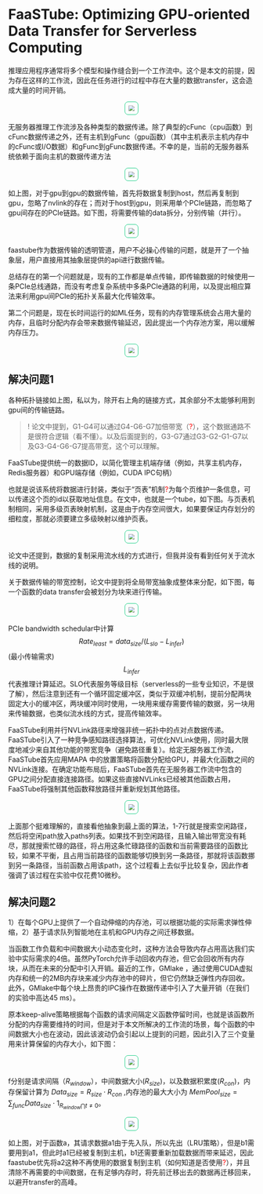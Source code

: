 # FaaSTube: Optimizing GPU-oriented Data Transfer for Serverless Computing

推理应用程序通常将多个模型和操作缝合到一个工作流中。这个是本文的前提，因为存在这样的工作流，因此在任务进行的过程中存在大量的数据transfer，这会造成大量的时间开销。

<div style="text-align:center;"><img src="./workflows.png" style="zoom:70%;border-radius: 10px;border:2px solid #23D18B;padding:10px"/></div>

无服务器推理工作流涉及各种类型的数据传递。除了典型的cFunc（cpu函数）到cFunc数据传递之外，还有主机到gFunc（gpu函数）（其中主机表示主机内存中的cFunc或I/O数据）和gFunc到gFunc数据传递。不幸的是，当前的无服务器系统依赖于面向主机的数据传递方法

<div style="text-align:center;"><img src="./QQ20241202-162700.png" style="zoom:70%;border-radius: 10px;border:2px solid #23D18B;padding:10px"/></div>

如上图，对于gpu到gpu的数据传输，首先将数据复制到host，然后再复制到gpu，忽略了nvlink的存在；而对于host到gpu，则采用单个PCIe链路，而忽略了gpu间存在的PCIe链路。如下图，将需要传输的data拆分，分别传输（并行）。

<div style="text-align:center;"><img src="./QQ20241202-163326.png" style="zoom:70%;border-radius: 10px;border:2px solid #23D18B;padding:10px"/></div>

faastube作为数据传输的透明管道，用户不必操心传输的问题，就是开了一个抽象层，用户直接用其抽象层提供的api进行数据传输。

总结存在的第一个问题就是，现有的工作都是单点传输，即传输数据的时候使用一条PCIe总线通路，而没有考虑复杂系统中多条PCIe通路的利用，以及提出相应算法来利用gpu间PCIe的拓扑关系最大化传输效率。

第二个问题是，现在长时间运行的如ML任务，现有的内存管理系统会占用大量的内存，且临时分配内存会带来数据传输延迟，因此提出一个内存池方案，用以缓解内存压力。

<div style="text-align:center;"><img src="./QQ20241202-165639.png" style="zoom:70%;border-radius: 10px;border:2px solid #23D18B;padding:10px"/></div>

## 解决问题1

各种拓扑链接如上图，私以为，除开右上角的链接方式，其余部分不太能够利用到gpu间的传输链路。

>! 论文中提到，G1-G4可以通过G4-G6-G7加倍带宽（<font color=red>?</font>），这个数据通路不是很符合逻辑（看不懂）。以及后面提到的，G3-G7通过G3-G2-G1-G7以及G3-G4-G6-G7提高带宽，这个可以理解。

FaaSTube提供统一的数据ID，以简化管理主机端存储（例如，共享主机内存，Redis服务器）和GPU端存储（例如，CUDA IPC句柄）

也就是说该系统将数据进行封装，类似于“页表”机制<font color=red>?</font>为每个页维护一条信息，可以传递这个页的id以获取地址信息。在文中，也就是一个tube，如下图。与页表机制相同，采用多级页表映射机制，这是由于内存空间很大，如果要保证内存划分的细粒度，那就必须要建立多级映射以维护页表。

<div style="text-align:center;"><img src="./QQ20241202-192113.png" style="zoom:70%;border-radius: 10px;border:2px solid #23D18B;padding:10px"/></div>

论文中还提到，数据的复制采用流水线的方式进行，但我并没有看到任何关于流水线的说明。

关于数据传输的带宽控制，论文中提到将全局带宽抽象成整体来分配，如下图，每一个函数的data transfer会被划分为块来进行传输。

<div style="text-align:center;"><img src="./QQ20241202-193111.png" style="zoom:70%;border-radius: 10px;border:2px solid #23D18B;padding:10px"/></div>

PCIe bandwidth schedular中计算$$Rate_{least}=data_{size}/(L_{slo}-L_{infer})$$(最小传输需求)$$L_{infer}$$代表推理计算延迟。SLO代表服务等级目标（serverless的一些专业知识，不是很了解），然后注意到还有一个循环固定缓冲区，类似于双缓冲机制，提前分配两块固定大小的缓冲区，两块缓冲同时使用，一块用来缓存需要传输的数据，另一块用来传输数据，也类似流水线的方式，提高传输效率。

FaaSTube利用并行NVLink路径来增强非统一拓扑中的点对点数据传递。FaaSTube引入了一种竞争感知路径选择算法，可优化NVLink使用，同时最大限度地减少来自其他功能的带宽竞争（避免路径重复）。给定无服务器工作流，FaaSTube首先应用MAPA 中的放置策略将函数分配给GPU，并最大化函数之间的NVLink连接。在确定功能布局后，FaaSTube首先在无服务器工作流中包含的GPU之间分配直接连接路径。如果这些直接NVLinks已经被其他函数占用，FaaSTube将强制其他函数释放路径并重新规划其他路径。

<div style="text-align:center;"><img src="./QQ20241202-194506.png" style="zoom:70%;border-radius: 10px;border:2px solid #23D18B;padding:10px"/></div>

上面那个挺难理解的，直接看他抽象到最上面的算法，1-7行就是搜索空闲路径，然后将空闲path放入paths列表。如果找不到空闲路径，且输入输出带宽没有耗尽，那就搜索忙碌的路径，将占用这条忙碌路径的函数和当前需要路径的函数比较，如果不平衡，且占用当前路径的函数能够切换到另一条路径，那就将该函数挪到另一条路径，当前函数占用该path，这个过程看上去似乎比较复杂，因此作者强调了该过程在实验中仅花费10微秒。

## 解决问题2

1）在每个GPU上提供了一个自动伸缩的内存池，可以根据功能的实际需求弹性伸缩，2）基于请求队列智能地在主机和GPU内存之间迁移数据。

当函数工作负载和中间数据大小动态变化时，这种方法会导致内存占用高达我们实验中实际需求的4倍。虽然PyTorch允许手动回收内存池，但它会回收所有内存块，从而在未来的分配中引入开销。最近的工作，GMlake ，通过使用CUDA虚拟内存和统一的2MB内存块来减少内存池中的碎片，但它仍然缺乏弹性内存回收。此外，GMlake中每个块上昂贵的IPC操作在数据传递中引入了大量开销（在我们的实验中高达45 ms）。

原本keep-alive策略根据每个函数的请求间隔定义函数停留时间，也就是该函数所分配的内存需要维持的时间，但是对于本文所解决的工作流的场景，每个函数的中间数据大小也在波动，因此该波动仍会引起以上提到的问题，因此引入了三个变量用来计算保留的内存大小，如下图：

<div style="text-align:center;">
    <img src="./QQ20241202-200556.png" style="zoom:70%;border-radius: 10px;border:2px solid #23D18B;padding:10px"/>
</div>

f分别是请求间隔（$R_{window}$），中间数据大小($R_{size}$)，以及数据积累度($R_{con}$)，内存保留计算为 $Data_{size}=R_{size} \cdot R_{con}$ ,内存池的最大大小为 $MemPool_{size}=\sum_{func}Data_{size} \cdot 1_{ {R_{window} \bigcap t \neq 0} }$。

<div style="text-align:center;">
    <img src="./QQ20241202-201622.png" style="zoom:70%;border-radius: 10px;border:2px solid #23D18B;padding:10px"/>
</div>

如上图，对于函数a，其请求数据a1由于先入队，所以先出（LRU策略），但是b1需要用到a1，但此时a1已经被复制到主机，b1还需要重新加载数据而带来延迟，因此faastube优先将a2这种不再使用的数据复制到主机（如何知道是否使用<font color=red>?</font>），并且清除不再需要的中间数据，在有足够内存时，将先前迁移出去的数据再迁移回来，以避开transfer的高峰。

